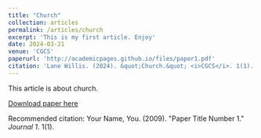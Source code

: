 ```yaml
---
title: "Church"
collection: articles
permalink: /articles/church
excerpt: 'This is my first article. Enjoy'
date: 2024-03-21
venue: 'CGCS'
paperurl: 'http://academicpages.github.io/files/paper1.pdf'
citation: 'Lane Willis. (2024). &quot;Church.&quot; <i>CGCS</i>. 1(1).'
---
```

This article is about church.

[Download paper here](http://academicpages.github.io/files/paper1.pdf)

Recommended citation: Your Name, You. (2009). "Paper Title Number 1." <i>Journal 1</i>. 1(1).